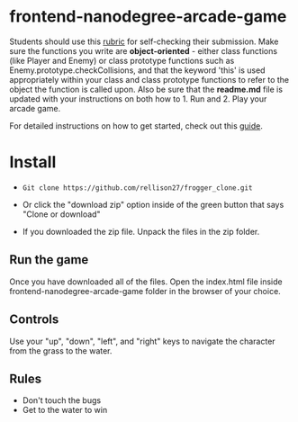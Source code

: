 frontend-nanodegree-arcade-game
===============================

Students should use this [rubric](https://review.udacity.com/#!/projects/2696458597/rubric) for self-checking their submission. Make sure the functions you write are **object-oriented** - either class functions (like Player and Enemy) or class prototype functions such as Enemy.prototype.checkCollisions, and that the keyword 'this' is used appropriately within your class and class prototype functions to refer to the object the function is called upon. Also be sure that the **readme.md** file is updated with your instructions on both how to 1. Run and 2. Play your arcade game.

For detailed instructions on how to get started, check out this [guide](https://docs.google.com/document/d/1v01aScPjSWCCWQLIpFqvg3-vXLH2e8_SZQKC8jNO0Dc/pub?embedded=true).


# Install
- `Git clone https://github.com/rellison27/frogger_clone.git`

- Or click the "download zip" option inside of the green button that says "Clone or download"

- If you downloaded the zip file. Unpack the files in the zip folder.

## Run the game

Once you have downloaded all of the files. Open the index.html file inside frontend-nanodegree-arcade-game folder in the browser of your choice.

## Controls

Use your "up", "down", "left", and "right" keys to navigate the character from the grass to the water.

## Rules

- Don't touch the bugs
- Get to the water to win
